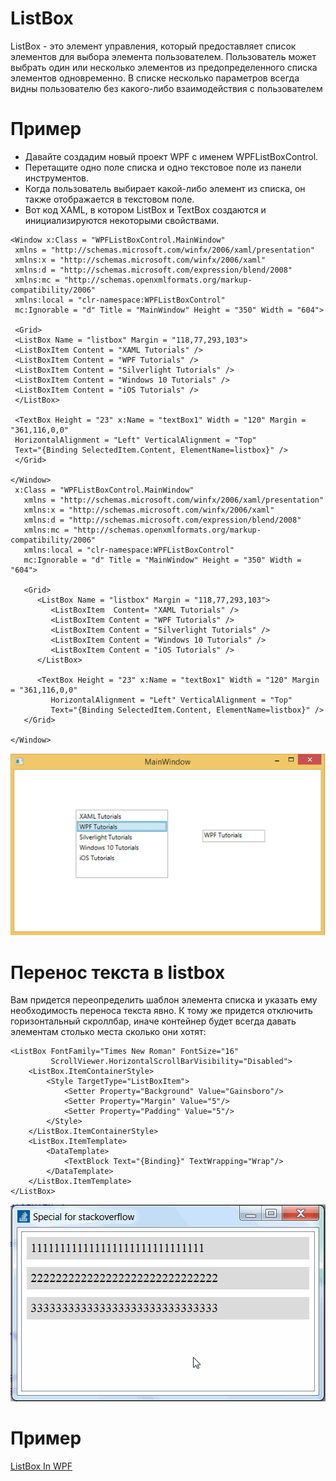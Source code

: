 # ListBox

ListBox - это элемент управления, который предоставляет список элементов для выбора элемента пользователем. Пользователь может выбрать один или несколько элементов из предопределенного списка элементов одновременно. В списке несколько параметров всегда видны пользователю без какого-либо взаимодействия с пользователем

# Пример

- Давайте создадим новый проект WPF с именем WPFListBoxControl.
- Перетащите одно поле списка и одно текстовое поле из панели инструментов.
- Когда пользователь выбирает какой-либо элемент из списка, он также отображается в текстовом поле.
- Вот код XAML, в котором ListBox и TextBox создаются и инициализируются некоторыми свойствами.

```
<Window x:Class = "WPFListBoxControl.MainWindow" 
 xmlns = "http://schemas.microsoft.com/winfx/2006/xaml/presentation" 
 xmlns:x = "http://schemas.microsoft.com/winfx/2006/xaml" 
 xmlns:d = "http://schemas.microsoft.com/expression/blend/2008" 
 xmlns:mc = "http://schemas.openxmlformats.org/markup-compatibility/2006" 
 xmlns:local = "clr-namespace:WPFListBoxControl"
 mc:Ignorable = "d" Title = "MainWindow" Height = "350" Width = "604">
 
 <Grid> 
 <ListBox Name = "listbox" Margin = "118,77,293,103">
 <ListBoxItem Content = "XAML Tutorials" /> 
 <ListBoxItem Content = "WPF Tutorials" /> 
 <ListBoxItem Content = "Silverlight Tutorials" /> 
 <ListBoxItem Content = "Windows 10 Tutorials" /> 
 <ListBoxItem Content = "iOS Tutorials" /> 
 </ListBox> 
 
 <TextBox Height = "23" x:Name = "textBox1" Width = "120" Margin = "361,116,0,0" 
 HorizontalAlignment = "Left" VerticalAlignment = "Top" 
 Text="{Binding SelectedItem.Content, ElementName=listbox}" /> 
 </Grid> 
 
</Window>
 x:Class = "WPFListBoxControl.MainWindow" 
   xmlns = "http://schemas.microsoft.com/winfx/2006/xaml/presentation" 
   xmlns:x = "http://schemas.microsoft.com/winfx/2006/xaml" 
   xmlns:d = "http://schemas.microsoft.com/expression/blend/2008" 
   xmlns:mc = "http://schemas.openxmlformats.org/markup-compatibility/2006" 
   xmlns:local = "clr-namespace:WPFListBoxControl"
   mc:Ignorable = "d" Title = "MainWindow" Height = "350" Width = "604">
	
   <Grid> 
      <ListBox Name = "listbox" Margin = "118,77,293,103">
         <ListBoxItem  Content= "XAML Tutorials" /> 
         <ListBoxItem Content = "WPF Tutorials" /> 
         <ListBoxItem Content = "Silverlight Tutorials" /> 
         <ListBoxItem Content = "Windows 10 Tutorials" /> 
         <ListBoxItem Content = "iOS Tutorials" /> 
      </ListBox> 
		
      <TextBox Height = "23" x:Name = "textBox1" Width = "120" Margin = "361,116,0,0"  
         HorizontalAlignment = "Left" VerticalAlignment = "Top"  
         Text="{Binding SelectedItem.Content, ElementName=listbox}" /> 
   </Grid> 
	
</Window>
```
![](https://github.com/plyusninaEV/PM05/blob/main/WPF/images/output_of_listbox.png)

# Перенос текста в listbox

Вам придется переопределить шаблон элемента списка и указать ему необходимость переноса текста явно. К тому же придется отключить горизонтальный скроллбар, иначе контейнер будет всегда давать элементам столько места сколько они хотят:
```
<ListBox FontFamily="Times New Roman" FontSize="16"
         ScrollViewer.HorizontalScrollBarVisibility="Disabled">
    <ListBox.ItemContainerStyle>
        <Style TargetType="ListBoxItem">
            <Setter Property="Background" Value="Gainsboro"/>
            <Setter Property="Margin" Value="5"/>
            <Setter Property="Padding" Value="5"/>
        </Style>
    </ListBox.ItemContainerStyle>
    <ListBox.ItemTemplate>
        <DataTemplate>
            <TextBlock Text="{Binding}" TextWrapping="Wrap"/>
        </DataTemplate>
    </ListBox.ItemTemplate>
</ListBox>
```
![](https://github.com/plyusninaEV/PM05/blob/main/WPF/images/8n9mA.gif)

# Пример 

[ListBox In WPF](https://www.c-sharpcorner.com/uploadfile/mahesh/listbox-in-wpf/)

